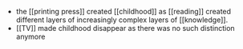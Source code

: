  - the [[printing press]] created [[childhood]] as [[reading]] created different layers of increasingly complex layers of [[knowledge]]. 
 - [[TV]] made childhood disappear as there was no such distinction anymore